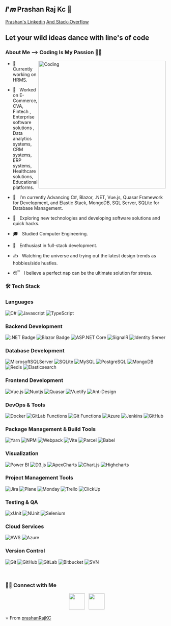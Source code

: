 <h2>𝑰'𝒎 Prashan Raj Kc 👏</h2>
<div class="badge-base LI-profile-badge" data-locale="en_US" data-size="large" data-theme="dark" data-type="HORIZONTAL" data-vanity="kumawatlalit" data-version="v1">
    <a class="badge-base__link LI-simple-link" href="https://www.linkedin.com/in/prashan-raj-kc-105471197/">Prashan's Linkedin</a> 
    <span class="badge-base LI-profile-badge" data-locale="en_US" data-size="large" data-theme="dark" data-type="HORIZONTAL" data-vanity="kumawatlalit" data-version="v1">
        <a class="badge-base__link LI-simple-link" href="https://stackoverflow.com/users/14225295/prashan-kc">And Stack-Overflow</a>
    </span>
</div>
<h2>Let your wild ideas dance with line's of code</h2>

<h3> About Me --> Coding Is My Passion 👨‍💻 </h3>
<img align="right" alt="Coding" width="400" src="https://cdn.dribbble.com/users/1162077/screenshots/3848914/programmer.gif">

- 💼 &nbsp; Currently working on HRMS.
- 💼 &nbsp; Worked on E-Commerce, CVA, Fintech , Enterprise software solutions , Data analytics systems, CRM systems, ERP systems, Healthcare solutions, Educational platforms.

- 🔭 &nbsp; I’m currently Advancing C#, Blazor, .NET, Vue.js, Quasar Framework for Development, and Elastic Stack, MongoDB, SQL Server, SQLite for Database Management.
- 🤔 &nbsp; Exploring new technologies and developing software solutions and quick hacks.
- 🎓 &nbsp; Studied Computer Engineering.
- 🌱 &nbsp; Enthusiast in full-stack development.
- ✍️ &nbsp; Watching the universe and trying out the latest design trends as hobbies/side hustles.
- 😴 &nbsp; I believe a perfect nap can be the ultimate solution for stress.

<h3>🛠 Tech Stack</h3>

### Languages
![C#](https://img.shields.io/badge/c%23-%23239120.svg?style=for-the-badge&logo=c-sharp&logoColor=white)
![Javascript](https://img.shields.io/badge/JavaScript-323330?style=for-the-badge&logo=javascript&logoColor=F7DF1E)
![TypeScript](https://img.shields.io/badge/TypeScript-3178C6?style=for-the-badge&logo=typescript&logoColor=white)

### Backend Development
![.NET Badge](https://img.shields.io/badge/.NET-512BD4?style=for-the-badge&logo=dotnet&logoColor=white)
![Blazor Badge](https://img.shields.io/badge/blazor-%235C2D91.svg?style=for-the-badge&logo=blazor&logoColor=white)
![ASP.NET Core](https://img.shields.io/badge/ASP.NET%20Core-512BD4?style=for-the-badge&logo=dotnet&logoColor=white)
![SignalR](https://img.shields.io/badge/SignalR-%23000000.svg?style=for-the-badge&logo=signalr&logoColor=white)
![Identity Server](https://img.shields.io/badge/Identity%20Server-%23000000.svg?style=for-the-badge&logo=identity-server&logoColor=white)

### Database Development
![MicrosoftSQLServer](https://img.shields.io/badge/Microsoft%20SQL%20Server-CC2927?style=for-the-badge&logo=microsoft%20sql%20server&logoColor=white)
![SQLite](https://img.shields.io/badge/sqlite-%2307405e.svg?style=for-the-badge&logo=sqlite&logoColor=white)
![MySQL](https://img.shields.io/badge/MySQL-4479A1?style=for-the-badge&logo=mysql&logoColor=white)
![PostgreSQL](https://img.shields.io/badge/PostgreSQL-336791?style=for-the-badge&logo=postgresql&logoColor=white)
![MongoDB](https://img.shields.io/badge/MongoDB-%2347A248.svg?style=for-the-badge&logo=mongodb&logoColor=white)
![Redis](https://img.shields.io/badge/Redis-%23D82C1D.svg?style=for-the-badge&logo=redis&logoColor=white)
![Elasticsearch](https://img.shields.io/badge/Elasticsearch-%23000000.svg?style=for-the-badge&logo=elasticsearch&logoColor=white)

### Frontend Development
![Vue.js](https://img.shields.io/badge/vuejs-%2335495e.svg?style=for-the-badge&logo=vuedotjs&logoColor=%234FC08D)
![Nuxtjs](https://img.shields.io/badge/Nuxt-002E3B?style=for-the-badge&logo=nuxtdotjs&logoColor=#00DC82)
![Quasar](https://img.shields.io/badge/Quasar-16B7FB?style=for-the-badge&logo=quasar&logoColor=black)
![Vuetify](https://img.shields.io/badge/Vuetify-1867C0?style=for-the-badge&logo=vuetify&logoColor=AEDDFF)
![Ant-Design](https://img.shields.io/badge/-AntDesign-%230170FE?style=for-the-badge&logo=ant-design&logoColor=white)

### DevOps & Tools
![Docker](https://img.shields.io/badge/docker-%230db7ed.svg?style=for-the-badge&logo=docker&logoColor=white)
![GitLab Functions](https://img.shields.io/badge/gitlab-%23181717.svg?style=for-the-badge&logo=gitlab&logoColor=white)
![Git Functions](https://img.shields.io/badge/git-%23F05033.svg?style=for-the-badge&logo=git&logoColor=white)
![Azure](https://img.shields.io/badge/Azure-%230078D4.svg?style=for-the-badge&logo=microsoft-azure&logoColor=white)
![Jenkins](https://img.shields.io/badge/Jenkins-%23D24939.svg?style=for-the-badge&logo=jenkins&logoColor=white)
![GitHub](https://img.shields.io/badge/GitHub-%23181717.svg?style=for-the-badge&logo=github&logoColor=white)

### Package Management & Build Tools
![Yarn](https://img.shields.io/badge/yarn-%232C8EBB.svg?style=for-the-badge&logo=yarn&logoColor=white)
![NPM](https://img.shields.io/badge/NPM-%23CB3837.svg?style=for-the-badge&logo=npm&logoColor=white)
![Webpack](https://img.shields.io/badge/webpack-%238DD6F9.svg?style=for-the-badge&logo=webpack&logoColor=black)
![Vite](https://img.shields.io/badge/vite-%23646CFF.svg?style=for-the-badge&logo=vite&logoColor=white)
![Parcel](https://img.shields.io/badge/Parcel-%234A2D8C.svg?style=for-the-badge&logo=parcel&logoColor=white)
![Babel](https://img.shields.io/badge/Babel-%23F9DC3E.svg?style=for-the-badge&logo=babel&logoColor=black)

### Visualization  
![Power BI](https://img.shields.io/badge/power_bi-F2C811?style=for-the-badge&logo=powerbi&logoColor=black) 
![D3.js](https://img.shields.io/badge/d3.js-F9A03C?style=for-the-badge&logo=d3.js&logoColor=white) 
![ApexCharts](https://img.shields.io/badge/ApexCharts-FF4560?style=for-the-badge&logo=apexcharts&logoColor=white)
![Chart.js](https://img.shields.io/badge/Chart.js-%23FF6384.svg?style=for-the-badge&logo=chart.js&logoColor=white)
![Highcharts](https://img.shields.io/badge/Highcharts-FF5C8D.svg?style=for-the-badge&logo=highcharts&logoColor=white)

### Project Management Tools
![Jira](https://img.shields.io/badge/jira-%230A0FFF.svg?style=for-the-badge&logo=jira&logoColor=white)
![Plane](https://img.shields.io/badge/Plane-525252?style=for-the-badge&logo=plane&logoColor=white)
![Monday](https://img.shields.io/badge/monday.com-FF3D00?style=for-the-badge&logo=monday&logoColor=white)
![Trello](https://img.shields.io/badge/trello-%23026AA7.svg?style=for-the-badge&logo=trello&logoColor=white)
![ClickUp](https://img.shields.io/badge/ClickUp-%238B6FF4.svg?style=for-the-badge&logo=clickup&logoColor=white)

### Testing & QA
![xUnit](https://img.shields.io/badge/xUnit-%232E6B3F.svg?style=for-the-badge&logo=xunit&logoColor=white)
![NUnit](https://img.shields.io/badge/NUnit-%234D8B33.svg?style=for-the-badge&logo=nunit&logoColor=white)
![Selenium](https://img.shields.io/badge/Selenium-%2340B5B5.svg?style=for-the-badge&logo=selenium&logoColor=white)

### Cloud Services
![AWS](https://img.shields.io/badge/AWS-%23FF9900.svg?style=for-the-badge&logo=amazon-aws&logoColor=white)
![Azure](https://img.shields.io/badge/Azure-%230078D4.svg?style=for-the-badge&logo=microsoft-azure&logoColor=white)

### Version Control
![Git](https://img.shields.io/badge/Git-%23F05033.svg?style=for-the-badge&logo=git&logoColor=white)
![GitHub](https://img.shields.io/badge/GitHub-%23181717.svg?style=for-the-badge&logo=github&logoColor=white)
![GitLab](https://img.shields.io/badge/GitLab-%23181717.svg?style=for-the-badge&logo=gitlab&logoColor=white)
![Bitbucket](https://img.shields.io/badge/Bitbucket-%23005C99.svg?style=for-the-badge&logo=bitbucket&logoColor=white)
![SVN](https://img.shields.io/badge/SVN-%23C2A4B9.svg?style=for-the-badge&logo=apache-svn&logoColor=white)


<br>

<h3> 🤝🏻 Connect with Me </h3>

<p align="center">
&nbsp; <a href="https://www.linkedin.com/in/prashan-raj-kc-105471197" target="_blank" rel="noopener noreferrer"><img src="https://img.icons8.com/plasticine/100/000000/linkedin.png" width="50" /></a>
&nbsp; <a href="mailto:kcprashanraj@gmail.com" target="_blank" rel="noopener noreferrer"><img src="https://img.icons8.com/plasticine/100/000000/gmail.png"  width="50" /></a>
</p>

⭐️ From [prashanRajKC](https://github.com/Prashankc777)
